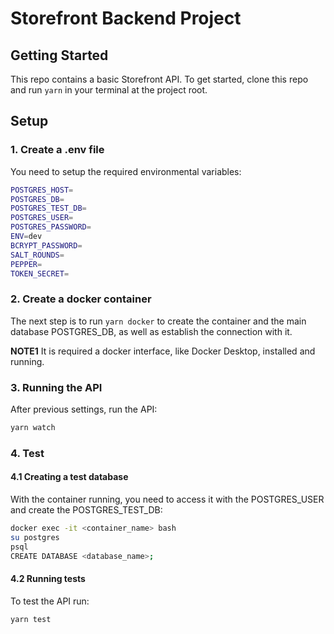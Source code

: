 # Storefront Backend Project

## Getting Started

This repo contains a basic Storefront API. To get started, clone this repo and run `yarn` in your terminal at the project root.

## Setup

### 1. Create a .env file
You need to setup the required environmental variables:
```bash
POSTGRES_HOST=
POSTGRES_DB=
POSTGRES_TEST_DB=
POSTGRES_USER=
POSTGRES_PASSWORD=
ENV=dev
BCRYPT_PASSWORD=
SALT_ROUNDS=
PEPPER=
TOKEN_SECRET=
```

### 2. Create a docker container
The next step is to run `yarn docker` to create the container and the main database POSTGRES_DB, as well as establish the connection with it.

**NOTE1** It is required a docker interface, like Docker Desktop, installed and running.

### 3. Running the API
After previous settings, run the API:
```bash
yarn watch
```

### 4. Test
#### 4.1 Creating a test database
With the container running, you need to access it with the POSTGRES_USER and create the POSTGRES_TEST_DB: 
```bash
docker exec -it <container_name> bash
su postgres
psql
CREATE DATABASE <database_name>;
```
#### 4.2 Running tests
To test the API run:
```bash
yarn test
```
